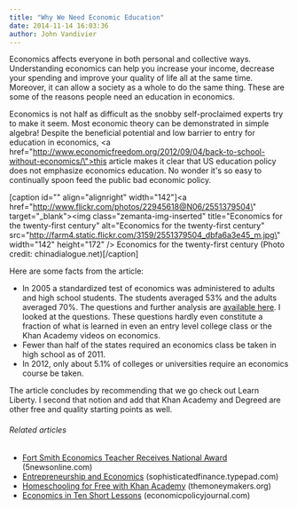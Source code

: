 ```yaml
---
title: "Why We Need Economic Education"
date: 2014-11-14 16:03:36
author: John Vandivier
---
```




Economics affects everyone in both personal and collective ways. Understanding economics can help you increase your income, decrease your spending and improve your quality of life all at the same time. Moreover, it can allow a society as a whole to do the same thing. These are some of the reasons people need an education in economics.

Economics is not half as difficult as the snobby self-proclaimed experts try to make it seem. Most economic theory can be demonstrated in simple algebra! Despite the beneficial potential and low barrier to entry for education in economics, <a href=\"http://www.economicfreedom.org/2012/09/04/back-to-school-without-economics/\">this article</a> makes it clear that US education policy does not emphasize economics education. No wonder it's so easy to continually spoon feed the public bad economic policy.

[caption id=\"\" align=\"alignright\" width=\"142\"]<a href=\"http://www.flickr.com/photos/22945618@N06/2551379504\" target=\"_blank\"><img class=\"zemanta-img-inserted\" title=\"Economics for the twenty-first century\" alt=\"Economics for the twenty-first century\" src=\"http://farm4.static.flickr.com/3159/2551379504_dbfa6a3e45_m.jpg\" width=\"142\" height=\"172\" /></a> Economics for the twenty-first century (Photo credit: chinadialogue.net)[/caption]

Here are some facts from the article:
<ul>
	<li>In 2005 a standardized test of economics was administered to adults and high school students. The students averaged 53% and the adults averaged 70%. The questions and further analysis are <a href=\"http://www.councilforeconed.org/cel/WhatAmericansKnowAboutEconomics_042605-3.pdf\">available here</a>. I looked at the questions. These questions hardly even constitute a fraction of what is learned in even an entry level college class or the Khan Academy videos on economics.</li>
	<li>Fewer than half of the states required an economics class be taken in high school as of 2011.</li>
	<li>In 2012, only about 5.1% of colleges or universities require an economics course be taken.</li>
</ul>
The article concludes by recommending that we go check out Learn Liberty. I second that notion and add that Khan Academy and Degreed are other free and quality starting points as well.
<h6 class=\"zemanta-related-title\" style=\"font-size:1em;\">Related articles</h6>
<ul class=\"zemanta-article-ul\">
	<li class=\"zemanta-article-ul-li\"><a href=\"http://5newsonline.com/2013/09/26/fort-smith-economics-teacher-receives-national-award/\" target=\"_blank\">Fort Smith Economics Teacher Receives National Award</a> (5newsonline.com)</li>
	<li class=\"zemanta-article-ul-li\"><a href=\"http://sophisticatedfinance.typepad.com/sophisticated_finance/2013/09/entrepreneurship-and-economics.html\" target=\"_blank\">Entrepreneurship and Economics</a> (sophisticatedfinance.typepad.com)</li>
	<li class=\"zemanta-article-ul-li\"><a href=\"http://themoneymakers.org/homeschooling-for-free-with-khan-academy/00599/\" target=\"_blank\">Homeschooling for Free with Khan Academy</a> (themoneymakers.org)</li>
	<li class=\"zemanta-article-ul-li\"><a href=\"http://www.economicpolicyjournal.com/2013/09/economics-in-ten-short-lessons.html\" target=\"_blank\">Economics in Ten Short Lessons</a> (economicpolicyjournal.com)</li>
</ul>